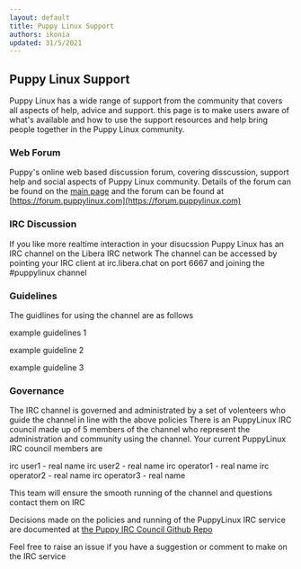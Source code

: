 ```yaml
---
layout: default
title: Puppy Linux Support
authors: ikonia
updated: 31/5/2021
---
```

## Puppy Linux Support

Puppy Linux has a wide range of support from the community that covers all aspects of help, advice and support. 
this page is to make users aware of what's available and how to use the support resources and help bring
people together in the Puppy Linux community. 

### Web Forum

Puppy's online web based discussion forum, covering disscussion, support help and social aspects of Puppy Linux community.
Details of the forum can be found on the [main page](https://www.puppylinux.from/index.html) and the forum can be found at
[https://forum.puppylinux.com](https://forum.puppylinux.com)

### IRC Discussion

If you like more realtime interaction in your disucssion Puppy Linux has an IRC channel on the Libera IRC network
The channel can be accessed by pointing your IRC client at irc.libera.chat on port 6667 and joining the #puppylinux channel

### Guidelines

The guidlines for using the channel are as follows

example guidelines 1

example guideline 2

example guideline 3


### Governance

The IRC channel is governed and administrated by a set of volenteers who guide the channel in line with the above policies
There is an PuppyLinux IRC council made up of 5 members of the channel who represent the administration and community using the channel. 
Your current PuppyLinux IRC council members are

irc user1 - real name
irc user2 - real name
irc operator1 - real name
irc operator2 - real name
irc operator3 - real name

This team will ensure the smooth running of the channel and questions contact them on IRC

Decisions made on the policies and running of the PuppyLinux IRC service are documented 
at [the Puppy IRC Council Github Repo](https://github.com/puppylinux/irc)

Feel free to raise an issue if you have a suggestion or comment to make on the IRC service

